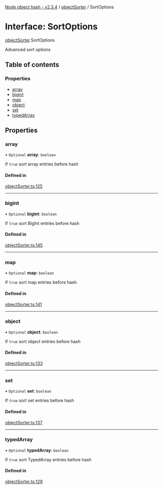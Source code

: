 [Node object hash - v2.3.4](../README.md) / [objectSorter](../modules/objectsorter.md) / SortOptions

# Interface: SortOptions

[objectSorter](../modules/objectsorter.md).SortOptions

Advanced sort options

## Table of contents

### Properties

- [array](objectsorter.sortoptions.md#array)
- [bigint](objectsorter.sortoptions.md#bigint)
- [map](objectsorter.sortoptions.md#map)
- [object](objectsorter.sortoptions.md#object)
- [set](objectsorter.sortoptions.md#set)
- [typedArray](objectsorter.sortoptions.md#typedarray)

## Properties

### array

• `Optional` **array**: `boolean`

If `true` sort array entries before hash

#### Defined in

[objectSorter.ts:125](https://github.com/SkeLLLa/node-object-hash/blob/db2f49f/src/objectSorter.ts#L125)

---

### bigint

• `Optional` **bigint**: `boolean`

If `true` sort BigInt entries before hash

#### Defined in

[objectSorter.ts:145](https://github.com/SkeLLLa/node-object-hash/blob/db2f49f/src/objectSorter.ts#L145)

---

### map

• `Optional` **map**: `boolean`

If `true` sort map entries before hash

#### Defined in

[objectSorter.ts:141](https://github.com/SkeLLLa/node-object-hash/blob/db2f49f/src/objectSorter.ts#L141)

---

### object

• `Optional` **object**: `boolean`

If `true` sort object entries before hash

#### Defined in

[objectSorter.ts:133](https://github.com/SkeLLLa/node-object-hash/blob/db2f49f/src/objectSorter.ts#L133)

---

### set

• `Optional` **set**: `boolean`

If `true` sort set entries before hash

#### Defined in

[objectSorter.ts:137](https://github.com/SkeLLLa/node-object-hash/blob/db2f49f/src/objectSorter.ts#L137)

---

### typedArray

• `Optional` **typedArray**: `boolean`

If `true` sort TypedArray entries before hash

#### Defined in

[objectSorter.ts:129](https://github.com/SkeLLLa/node-object-hash/blob/db2f49f/src/objectSorter.ts#L129)
